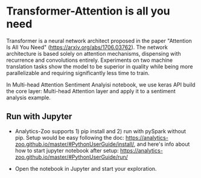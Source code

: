 # Transformer-Attention is all you need
Transformer is a neural network architect proposed in the paper "Attention Is All You Need"
(https://arxiv.org/abs/1706.03762). The network architecture is based solely on attention
mechanisms, dispensing with recurrence and convolutions entirely. Experiments on two machine
translation tasks show the model to be superior in quality while being more parallelizable
and requiring significantly less time to train.

In Multi-head Attention Sentiment Analyisi notebook, we use keras API build the core layer: 
Multi-head Attention layer and apply it to a sentiment analysis example.


## Run with Jupyter
* Analytics-Zoo supports 1) pip install and 2) run with pySpark without pip. Setup would be easy
 following the doc: https://analytics-zoo.github.io/master/#PythonUserGuide/install/, and here's 
 info about how to start jupyter notebook after setup:
 https://analytics-zoo.github.io/master/#PythonUserGuide/run/

* Open the notebook in Jupyter and start your exploration.

```
